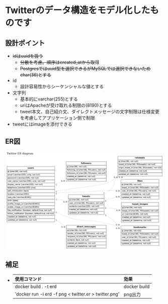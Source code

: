 # Twitterのデータ構造をモデル化したものです

## 設計ポイント
- ~~idはuuidを扱う~~
  - ~~分散を考慮。順序はcreated_atから取~~得
  - ~~Postgresではuuid型を選択できるがMySQLでは選択できないためchar(36)とする~~
- id
  - 設計容易性からシーケンシャルな値とする
- 文字列
  - 基本的にvarchar(255)とする
  - uriはApacheが受け取れる制限の(8190)とする
  - tweet本文、自己紹介文、ダイレクトメッセージの文字制限は仕様変更を考慮してアプリケーション側で制限
- tweetにはimageを添付できる

## ER図

![](twitter.png)


## 補足

- 
  |使用コマンド|効果|
  |--|--|
  |docker build . -t erd|docker build|
  |'docker run -i erd -f png < twitter.er > twitter.png'|png出力|